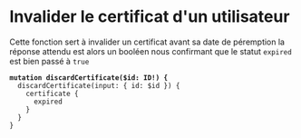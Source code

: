 # Invalider le certificat d'un utilisateur

Cette fonction sert à invalider un certificat avant sa date de péremption la réponse attendu est alors un booléen nous confirmant que le statut `expired` est bien passé à `true`

<pre class="language-graphql"><code class="lang-graphql"><strong>mutation discardCertificate($id: ID!) {
</strong>  discardCertificate(input: { id: $id }) {
    certificate {
      expired
    }
  }
}
</code></pre>
